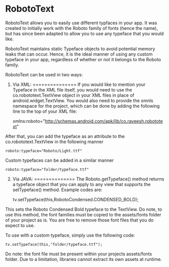 RobotoText
==========

RobotoText allows you to easily use different typfaces in your app. It was created to initially work with the Roboto family of fonts (hence the name), but has since been adapted to allow you to use any typeface that you would like.

RobotoText maintains static Typeface objects to avoid potential memory leaks that can occur. Hence, it is the ideal manner of using any custom typeface in your app, regardless of whether or not it belongs to the Roboto family.

RobotoText can be used in two ways:
1. Via XML:
===============
If you would like to mention your Typeface in the XML file itself, you would need to use the co.robototext.TextView object in your XML files in place of android.widget.TextView. You would also need to provide the xmnls namespace for the project, which can be done by adding the following line to the top of your XML file:

    xmlns:roboto="http://schemas.android.com/apk/lib/co.raveesh.robototext"

After that, you can add the typeface as an attribute to the co.robototext.TextView in the following manner

    roboto:typeface="Roboto/Light.ttf"
    
Custom typefaces can be added in a similar manner

    roboto:typeface="folder/typeface.ttf"

2. Via JAVA:
==============
The Roboto.getTypeface() method returns a typeface object that you can apply to any view that supports the setTypeface() method. Example codes are:

    tv.setTypeface(this,RobotoCondensed.CONDENSED_BOLD);
    
This sets the Roboto Condensed Bold typeface to the TextView. Do note, to use this method, the font families must be copied to the assets/fonts folder of your project as is. You are free to remove those font files that you do expect to use.

To use with a custom typeface, simply use the following code:

    tv.setTypeface(this,"folder/typeface.ttf");
    

Do note: the font file must be present within your projects assets/fonts folder. Due to a limitation, libraries cannot extract its own assets at runtime.

